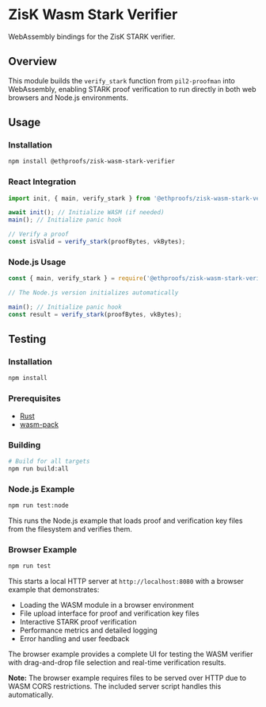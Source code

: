 # ZisK Wasm Stark Verifier

WebAssembly bindings for the ZisK STARK verifier.

## Overview

This module builds the `verify_stark` function from `pil2-proofman` into WebAssembly, enabling STARK proof verification to run directly in both web browsers and Node.js environments.

## Usage

### Installation

```bash
npm install @ethproofs/zisk-wasm-stark-verifier
```

### React Integration

```typescript
import init, { main, verify_stark } from '@ethproofs/zisk-wasm-stark-verifier';

await init(); // Initialize WASM (if needed)
main(); // Initialize panic hook

// Verify a proof
const isValid = verify_stark(proofBytes, vkBytes);
```

### Node.js Usage

```javascript
const { main, verify_stark } = require('@ethproofs/zisk-wasm-stark-verifier');

// The Node.js version initializes automatically

main(); // Initialize panic hook
const result = verify_stark(proofBytes, vkBytes);
```

## Testing

### Installation

```bash
npm install
```

### Prerequisites

- [Rust](https://0xpolygonhermez.github.io/zisk/getting_started/quickstart.html)
- [wasm-pack](https://github.com/drager/wasm-pack)

### Building

```bash
# Build for all targets
npm run build:all
```

### Node.js Example

```bash
npm run test:node
```

This runs the Node.js example that loads proof and verification key files from the filesystem and verifies them.

### Browser Example

```bash
npm run test
```

This starts a local HTTP server at `http://localhost:8080` with a browser example that demonstrates:

- Loading the WASM module in a browser environment
- File upload interface for proof and verification key files
- Interactive STARK proof verification
- Performance metrics and detailed logging
- Error handling and user feedback

The browser example provides a complete UI for testing the WASM verifier with drag-and-drop file selection and real-time verification results.

**Note:** The browser example requires files to be served over HTTP due to WASM CORS restrictions. The included server script handles this automatically.

